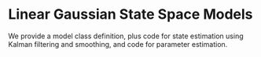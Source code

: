# Linear Gaussian State Space Models

We provide a model class definition, plus code for state estimation using Kalman filtering and smoothing, and code for parameter estimation.
